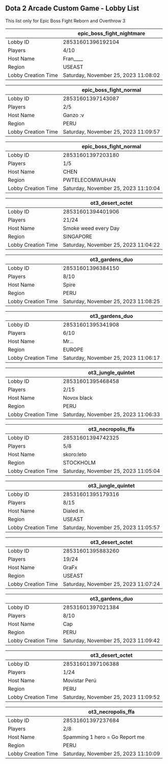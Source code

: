 ## Dota 2 Arcade Custom Game - Lobby List

This list only for Epic Boss Fight Reborn and Overthrow 3

|  | epic_boss_fight_nightmare |
| ------ | ------ |
| Lobby ID | 28531601396192104 |
| Players | 4/10 |
| Host Name | Fran____ |
| Region | USEAST |
| Lobby Creation Time | Saturday, November 25, 2023 11:08:02 |


|  | epic_boss_fight_normal |
| ------ | ------ |
| Lobby ID | 28531601397143087 |
| Players | 2/5 |
| Host Name | Ganzo :v |
| Region | PERU |
| Lobby Creation Time | Saturday, November 25, 2023 11:09:57 |


|  | epic_boss_fight_normal |
| ------ | ------ |
| Lobby ID | 28531601397203180 |
| Players | 1/5 |
| Host Name | CHEN |
| Region | PWTELECOMWUHAN |
| Lobby Creation Time | Saturday, November 25, 2023 11:10:04 |


|  | ot3_desert_octet |
| ------ | ------ |
| Lobby ID | 28531601394401906 |
| Players | 21/24 |
| Host Name | Smoke weed every Day |
| Region | SINGAPORE |
| Lobby Creation Time | Saturday, November 25, 2023 11:04:22 |


|  | ot3_gardens_duo |
| ------ | ------ |
| Lobby ID | 28531601396384150 |
| Players | 8/10 |
| Host Name | Spire |
| Region | PERU |
| Lobby Creation Time | Saturday, November 25, 2023 11:08:25 |


|  | ot3_gardens_duo |
| ------ | ------ |
| Lobby ID | 28531601395341908 |
| Players | 6/10 |
| Host Name | Mr... |
| Region | EUROPE |
| Lobby Creation Time | Saturday, November 25, 2023 11:06:17 |


|  | ot3_jungle_quintet |
| ------ | ------ |
| Lobby ID | 28531601395468458 |
| Players | 2/15 |
| Host Name | Novox black |
| Region | PERU |
| Lobby Creation Time | Saturday, November 25, 2023 11:06:33 |


|  | ot3_necropolis_ffa |
| ------ | ------ |
| Lobby ID | 28531601394742325 |
| Players | 5/8 |
| Host Name | skoro:leto |
| Region | STOCKHOLM |
| Lobby Creation Time | Saturday, November 25, 2023 11:05:04 |


|  | ot3_jungle_quintet |
| ------ | ------ |
| Lobby ID | 28531601395179316 |
| Players | 8/15 |
| Host Name | Dialed in. |
| Region | USEAST |
| Lobby Creation Time | Saturday, November 25, 2023 11:05:57 |


|  | ot3_desert_octet |
| ------ | ------ |
| Lobby ID | 28531601395883260 |
| Players | 19/24 |
| Host Name | GraFx |
| Region | USEAST |
| Lobby Creation Time | Saturday, November 25, 2023 11:07:24 |


|  | ot3_gardens_duo |
| ------ | ------ |
| Lobby ID | 28531601397021384 |
| Players | 8/10 |
| Host Name | Cap |
| Region | PERU |
| Lobby Creation Time | Saturday, November 25, 2023 11:09:42 |


|  | ot3_desert_octet |
| ------ | ------ |
| Lobby ID | 28531601397106388 |
| Players | 1/24 |
| Host Name | Movistar Perú |
| Region | PERU |
| Lobby Creation Time | Saturday, November 25, 2023 11:09:52 |


|  | ot3_necropolis_ffa |
| ------ | ------ |
| Lobby ID | 28531601397237684 |
| Players | 2/8 |
| Host Name | Spamming 1 hero = Go Report me |
| Region | PERU |
| Lobby Creation Time | Saturday, November 25, 2023 11:10:09 |


